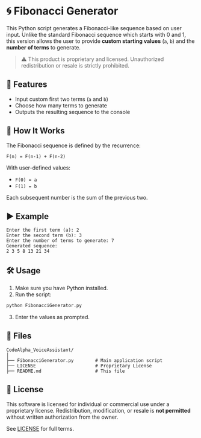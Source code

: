 # 🌀 Fibonacci Generator

This Python script generates a Fibonacci-like sequence based on user input. Unlike the standard Fibonacci sequence which starts with 0 and 1, this version allows the user to provide **custom starting values** (`a`, `b`) and the **number of terms** to generate.

> ⚠️ This product is proprietary and licensed. Unauthorized redistribution or resale is strictly prohibited.

## 📌 Features

- Input custom first two terms (`a` and `b`)
- Choose how many terms to generate
- Outputs the resulting sequence to the console

## 🧮 How It Works

The Fibonacci sequence is defined by the recurrence:

```
F(n) = F(n-1) + F(n-2)
```

With user-defined values:
- `F(0) = a`
- `F(1) = b`

Each subsequent number is the sum of the previous two.

## ▶️ Example

```
Enter the first term (a): 2
Enter the second term (b): 3
Enter the number of terms to generate: 7
Generated sequence:
2 3 5 8 13 21 34
```

## 🛠 Usage

1. Make sure you have Python installed.
2. Run the script:

```bash
python FibonacciGenerator.py
```

3. Enter the values as prompted.

## 📂 Files

```
CodeAlpha_VoiceAssistant/
│
├── FibonacciGenerator.py        # Main application script
├── LICENSE                      # Proprietary License
├── README.md                    # This file
```

## 📜 License

This software is licensed for individual or commercial use under a proprietary license. Redistribution, modification, or resale is **not permitted** without written authorization from the owner.

See [LICENSE](LICENSE) for full terms.

